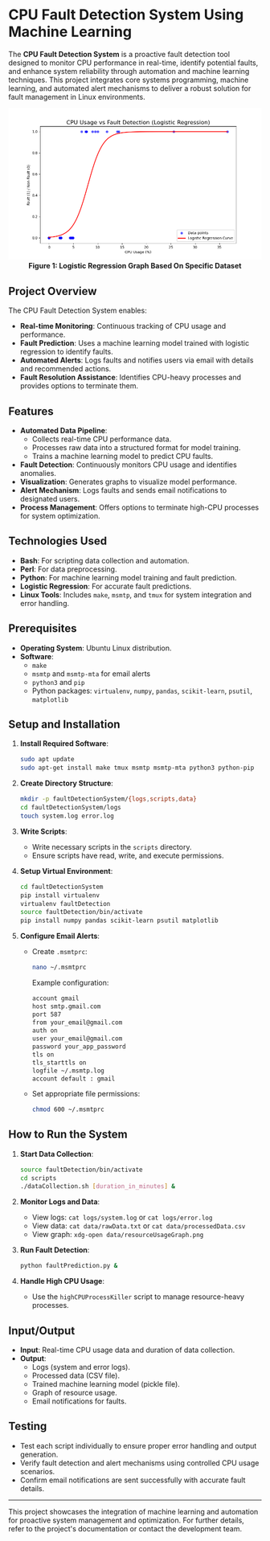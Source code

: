 # CPU Fault Detection System Using Machine Learning

The **CPU Fault Detection System** is a proactive fault detection tool designed to monitor CPU performance in real-time, identify potential faults, and enhance system reliability through automation and machine learning techniques. This project integrates core systems programming, machine learning, and automated alert mechanisms to deliver a robust solution for fault management in Linux environments.

<p align="center">
  <img width="740" alt="image" src="faultDetectionSystem/data/resourceUsageGraph.png">
  <br>
  <b>Figure 1: Logistic Regression Graph Based On Specific Dataset</b>
</p>

## Project Overview

The CPU Fault Detection System enables:

- **Real-time Monitoring**: Continuous tracking of CPU usage and performance.
- **Fault Prediction**: Uses a machine learning model trained with logistic regression to identify faults.
- **Automated Alerts**: Logs faults and notifies users via email with details and recommended actions.
- **Fault Resolution Assistance**: Identifies CPU-heavy processes and provides options to terminate them.

## Features

- **Automated Data Pipeline**:
  - Collects real-time CPU performance data.
  - Processes raw data into a structured format for model training.
  - Trains a machine learning model to predict CPU faults.
- **Fault Detection**: Continuously monitors CPU usage and identifies anomalies.
- **Visualization**: Generates graphs to visualize model performance.
- **Alert Mechanism**: Logs faults and sends email notifications to designated users.
- **Process Management**: Offers options to terminate high-CPU processes for system optimization.

## Technologies Used

- **Bash**: For scripting data collection and automation.
- **Perl**: For data preprocessing.
- **Python**: For machine learning model training and fault prediction.
- **Logistic Regression**: For accurate fault predictions.
- **Linux Tools**: Includes `make`, `msmtp`, and `tmux` for system integration and error handling.

## Prerequisites

- **Operating System**: Ubuntu Linux distribution.
- **Software**:
  - `make`
  - `msmtp` and `msmtp-mta` for email alerts
  - `python3` and `pip`
  - Python packages: `virtualenv`, `numpy`, `pandas`, `scikit-learn`, `psutil`, `matplotlib`

## Setup and Installation

1. **Install Required Software**:
   ```bash
   sudo apt update
   sudo apt-get install make tmux msmtp msmtp-mta python3 python-pip
   ```

2. **Create Directory Structure**:
   ```bash
   mkdir -p faultDetectionSystem/{logs,scripts,data}
   cd faultDetectionSystem/logs
   touch system.log error.log
   ```

3. **Write Scripts**:
   - Write necessary scripts in the `scripts` directory.
   - Ensure scripts have read, write, and execute permissions.

4. **Setup Virtual Environment**:
   ```bash
   cd faultDetectionSystem
   pip install virtualenv
   virtualenv faultDetection
   source faultDetection/bin/activate
   pip install numpy pandas scikit-learn psutil matplotlib
   ```

5. **Configure Email Alerts**:
   - Create `.msmtprc`:
     ```bash
     nano ~/.msmtprc
     ```
     Example configuration:
     ```plaintext
     account gmail
     host smtp.gmail.com
     port 587
     from your_email@gmail.com
     auth on
     user your_email@gmail.com
     password your_app_password
     tls on
     tls_starttls on
     logfile ~/.msmtp.log
     account default : gmail
     ```
   - Set appropriate file permissions:
     ```bash
     chmod 600 ~/.msmtprc
     ```

## How to Run the System

1. **Start Data Collection**:
   ```bash
   source faultDetection/bin/activate
   cd scripts
   ./dataCollection.sh [duration_in_minutes] &
   ```

2. **Monitor Logs and Data**:
   - View logs: `cat logs/system.log` or `cat logs/error.log`
   - View data: `cat data/rawData.txt` or `cat data/processedData.csv`
   - View graph: `xdg-open data/resourceUsageGraph.png`

3. **Run Fault Detection**:
   ```bash
   python faultPrediction.py &
   ```

4. **Handle High CPU Usage**:
   - Use the `highCPUProcessKiller` script to manage resource-heavy processes.

## Input/Output

- **Input**: Real-time CPU usage data and duration of data collection.
- **Output**:
  - Logs (system and error logs).
  - Processed data (CSV file).
  - Trained machine learning model (pickle file).
  - Graph of resource usage.
  - Email notifications for faults.

## Testing

- Test each script individually to ensure proper error handling and output generation.
- Verify fault detection and alert mechanisms using controlled CPU usage scenarios.
- Confirm email notifications are sent successfully with accurate fault details.

---

This project showcases the integration of machine learning and automation for proactive system management and optimization. For further details, refer to the project's documentation or contact the development team.
